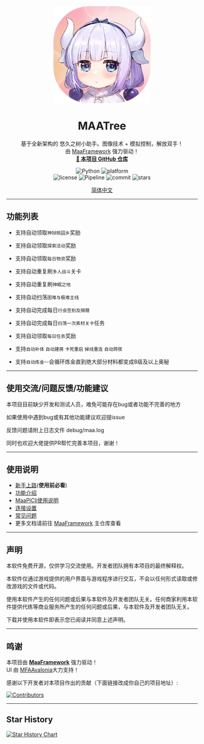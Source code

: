 <!-- markdownlint-disable MD033 MD041 -->
<div align="center">

<img alt="LOGO" src="img/图标.png" width="256" height="256" />

# MAATree

基于全新架构的 悠久之树小助手。图像技术 + 模拟控制，解放双手！  
由 [MaaFramework](https://github.com/MaaXYZ/MaaFramework) 强力驱动！  
<a href="https://github.com/caicai00001/MAATree" target="_blank" style="font-weight: bold;">🔗 本项目 GitHub 仓库</a>

</div>

<p align="center">
  <img alt="Python" src="https://img.shields.io/badge/Python-3776AB?logo=python&logoColor=white">
  <img alt="platform" src="https://img.shields.io/badge/platform-Windows%20%7C%20Linux%20%7C%20macOS-blueviolet">
  <br>
  <img alt="license" src="https://img.shields.io/github/license/caicai00001/MAATree">
  <img alt="Pipeline" src="https://img.shields.io/badge/Pipeline-%23454545?logo=paddypower&logoColor=%23FFFFFF">
  <img alt="commit" src="https://img.shields.io/github/commit-activity/m/caicai00001/MAATree">
  <img alt="stars" src="https://img.shields.io/github/stars/caicai00001/MAATree?style=social">
</p>

<div align="center">

[简体中文](./README.md)

</div>

---

## 功能列表

- 支持自动领取`神狱桃园乡`奖励

- 支持自动领取`探索活动`奖励

- 支持自动领取`每日物资`奖励

- 支持自动重复刷`多人战斗`关卡

- 支持自动重复刷`神眠之地`

- 支持自动扫荡`困难与极难主线`

- 支持自动完成每日`行会签到及捐赠`

- 支持自动完成每日`扫荡一次素材关卡`任务

- 支持自动领取`每日任务`奖励

- 支持`自动补体` `自动建房` `卡死重启` `掉线重连` `自动跨夜`

- 支持`自动炼金`--会循环炼金直到绝大部分材料都变成8级及以上奥秘

---

## 使用交流/问题反馈/功能建议

本项目目前缺少开发和测试人员，难免可能存在bug或者功能不完善的地方

如果使用中遇到bug或有其他功能建议欢迎提issue

反馈问题请附上日志文件 debug/maa.log

同时也欢迎大佬提供PR帮忙完善本项目，谢谢！

---

## 使用说明

- [新手上路](./docs/zh_cn/manual/新手上路.md)(**使用前必看**)
- [功能介绍](./docs/zh_cn/manual/功能介绍.md)
- [MaaPiCli使用说明](./docs/zh_cn/manual/MaaPiCli.md)
- [连接设置](./docs/zh_cn/manual/连接设置.md)
- [常见问题](./docs/zh_cn/manual/常见问题.md)
- 更多文档请前往 [MaaFramework](https://github.com/MaaXYZ/MaaFramework) 主仓库查看

---

## 声明

本软件免费开源，仅供学习交流使用。开发者团队拥有本项目的最终解释权。

本软件仅通过游戏提供的用户界面与游戏程序进行交互，不会以任何形式读取或修改游戏的文件或代码。

使用本软件产生的任何问题或后果与本软件及开发者团队无关。任何商家利用本软件提供代练等商业服务所产生的任何问题或后果，与本软件及开发者团队无关。

下载并使用本软件即表示您已阅读并同意上述声明。

---

## 鸣谢

本项目由 **[MaaFramework](https://github.com/MaaXYZ/MaaFramework)** 强力驱动！  
UI 由 [MFAAvalonia](https://github.com/SweetSmellFox/MFAAvalonia)大力支持！

感谢以下开发者对本项目作出的贡献（下面链接改成你自己的项目地址）:

[![Contributors](https://contrib.rocks/image?repo=caicai00001/MAATree&max=1000)](https://github.com/caicai00001/MAATree/graphs/contributors)

---

## Star History

[![Star History Chart](https://api.star-history.com/svg?repos=caicai00001/MAATree&type=Date)](https://www.star-history.com/#caicai00001/MAATree&Date)
